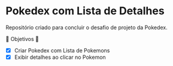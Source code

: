 # Pokedex com Lista de Detalhes

Repositório criado para concluir o desafio de projeto da Pokedex.

:star2: Objetivos :star2:

- [x] Criar Pokedex com Lista de Pokemons
- [x] Exibir detalhes ao clicar no Pokemon